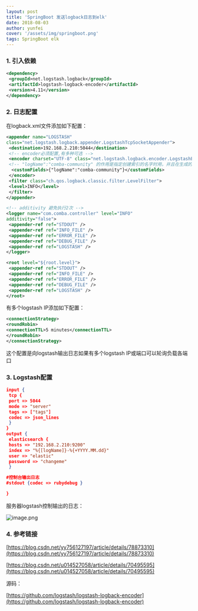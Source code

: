 ```yaml
---
layout: post
title: 'SpringBoot 发送logback日志到elk'
date: 2018-08-03
author: yunfei
cover: '/assets/img/springboot.png'
tags: SpringBoot elk
---
```


### 1. 引入依赖

````xml
<dependency>
 <groupId>net.logstash.logback</groupId>
 <artifactId>logstash-logback-encoder</artifactId>
 <version>4.11</version>
</dependency>
````


### 2. 日志配置

在logback.xml文件添加如下配置：
````xml
<appender name="LOGSTASH" 
class="net.logstash.logback.appender.LogstashTcpSocketAppender">
 <destination>192.168.2.210:5044</destination> 
 <!-- encoder必须配置,有多种可选 --> 
 <encoder charset="UTF-8" class="net.logstash.logback.encoder.LogstashEncoder" > 
 <!-- "logName":"comba-community" 的作用是指定创建索引的名字时用，并且在生成的文档中会多了这个字段 -->
  <customFields>{"logName":"comba-community"}</customFields>
 </encoder>
 <filter class="ch.qos.logback.classic.filter.LevelFilter">
 <level>INFO</level>
 </filter>
</appender>

<!-- additivity 避免执行2次 --> 
<logger name="com.comba.controller" level="INFO" 
additivity="false">
 <appender-ref ref="STDOUT" />
 <appender-ref ref="INFO_FILE" />
 <appender-ref ref="ERROR_FILE" />
 <appender-ref ref="DEBUG_FILE" />
 <appender-ref ref="LOGSTASH" />
</logger>

<root level="${root.level}">
 <appender-ref ref="STDOUT" />
 <appender-ref ref="INFO_FILE" />
 <appender-ref ref="ERROR_FILE" />
 <appender-ref ref="DEBUG_FILE" />
 <appender-ref ref="LOGSTASH" />
</root>

````


有多个logstash IP添加如下配置：

````xml
<connectionStrategy> 　　
<roundRobin> 　　　　
<connectionTTL>5 minutes</connectionTTL> 　　
</roundRobin>
</connectionStrategy>
````

这个配置是向logstash输出日志如果有多个logstash IP或端口可以轮询负载各端口

### 3. Logstash配置

````json
input {
 tcp {
 port => 5044
 mode => "server"
 tags => ["tags"]
 codec => json_lines
 }
}
output {
 elasticsearch {
 hosts => "192.168.2.210:9200"
 index => "%{[logName]}-%{+YYYY.MM.dd}"
 user => "elastic"
 password => "changeme"
 }

#控制台输出日志 
#stdout {codec => rubydebug }

}
````

服务器logstash控制输出的日志：

![image.png](https://upload-images.jianshu.io/upload_images/4727108-77fdee4558d70c83.png?imageMogr2/auto-orient/strip%7CimageView2/2/w/1240)

### 4. 参考链接

[https://blog.csdn.net/yy756127197/article/details/78873310](https://blog.csdn.net/yy756127197/article/details/78873310)

[https://blog.csdn.net/u014527058/article/details/70495595](https://blog.csdn.net/u014527058/article/details/70495595)

源码：

[https://github.com/logstash/logstash-logback-encoder](https://github.com/logstash/logstash-logback-encoder)
